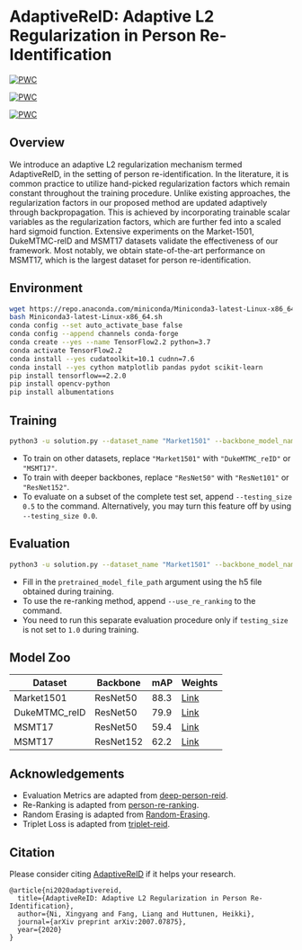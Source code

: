 # AdaptiveReID: Adaptive L2 Regularization in Person Re-Identification

[![PWC](https://img.shields.io/endpoint.svg?url=https://paperswithcode.com/badge/adaptivereid-adaptive-l2-regularization-in/person-re-identification-on-msmt17)](https://paperswithcode.com/sota/person-re-identification-on-msmt17?p=adaptivereid-adaptive-l2-regularization-in)

[![PWC](https://img.shields.io/endpoint.svg?url=https://paperswithcode.com/badge/adaptivereid-adaptive-l2-regularization-in/person-re-identification-on-market-1501)](https://paperswithcode.com/sota/person-re-identification-on-market-1501?p=adaptivereid-adaptive-l2-regularization-in)

[![PWC](https://img.shields.io/endpoint.svg?url=https://paperswithcode.com/badge/adaptivereid-adaptive-l2-regularization-in/person-re-identification-on-dukemtmc-reid)](https://paperswithcode.com/sota/person-re-identification-on-dukemtmc-reid?p=adaptivereid-adaptive-l2-regularization-in)

## Overview

We introduce an adaptive L2 regularization mechanism termed AdaptiveReID, in the setting of person re-identification.
In the literature, it is common practice to utilize hand-picked regularization factors which remain constant throughout the training procedure.
Unlike existing approaches, the regularization factors in our proposed method are updated adaptively through backpropagation.
This is achieved by incorporating trainable scalar variables as the regularization factors, which are further fed into a scaled hard sigmoid function.
Extensive experiments on the Market-1501, DukeMTMC-reID and MSMT17 datasets validate the effectiveness of our framework.
Most notably, we obtain state-of-the-art performance on MSMT17, which is the largest dataset for person re-identification.

## Environment

```bash
wget https://repo.anaconda.com/miniconda/Miniconda3-latest-Linux-x86_64.sh
bash Miniconda3-latest-Linux-x86_64.sh
conda config --set auto_activate_base false
conda config --append channels conda-forge
conda create --yes --name TensorFlow2.2 python=3.7
conda activate TensorFlow2.2
conda install --yes cudatoolkit=10.1 cudnn=7.6
conda install --yes cython matplotlib pandas pydot scikit-learn
pip install tensorflow==2.2.0
pip install opencv-python
pip install albumentations
```

## Training

```bash
python3 -u solution.py --dataset_name "Market1501" --backbone_model_name "ResNet50"
```

- To train on other datasets, replace `"Market1501"` with `"DukeMTMC_reID"` or `"MSMT17"`.
- To train with deeper backbones, replace `"ResNet50"` with `"ResNet101"` or `"ResNet152"`.
- To evaluate on a subset of the complete test set, append `--testing_size 0.5` to the command. Alternatively, you may turn this feature off by using `--testing_size 0.0`.

## Evaluation

```bash
python3 -u solution.py --dataset_name "Market1501" --backbone_model_name "ResNet50" --pretrained_model_file_path "?.h5" --output_folder_path "evaluation_only" --evaluation_only --freeze_backbone_for_N_epochs 0 --testing_size 1.0 --evaluate_testing_every_N_epochs 1
```

- Fill in the `pretrained_model_file_path` argument using the h5 file obtained during training.
- To use the re-ranking method, append `--use_re_ranking` to the command.
- You need to run this separate evaluation procedure only if `testing_size` is not set to `1.0` during training.

## Model Zoo

| Dataset | Backbone | mAP | Weights |
| - | - | - |- |
| Market1501 | ResNet50 | 88.3 | [Link](https://tuni-my.sharepoint.com/:u:/g/personal/xingyang_ni_tuni_fi/EbhPtp45rYFIlrOp4dfBUQEBY218NIYuXUTlax8SsqXqzA?e=x5CAFP) |
| DukeMTMC_reID | ResNet50 | 79.9 | [Link](https://tuni-my.sharepoint.com/:u:/g/personal/xingyang_ni_tuni_fi/EYinialkEvBFgc1mXpxRWWYBv7wHZzFCDmdM_4XR7k6tSA?e=Rpp3b7) |
| MSMT17 | ResNet50 | 59.4 | [Link](https://tuni-my.sharepoint.com/:u:/g/personal/xingyang_ni_tuni_fi/EWeswQHZdLlOhzfSCaJm2MsB9DCa3aYomZ-pDG4Ww7Uoyw?e=OueRHU) |
| MSMT17 | ResNet152 | 62.2 | [Link](https://tuni-my.sharepoint.com/:u:/g/personal/xingyang_ni_tuni_fi/EYrv4y--tXlOm9u4QJEX4uwB22oBtpJjoXPBr_Ry7xUbxg?e=GKdxyq) |

## Acknowledgements

- Evaluation Metrics are adapted from [deep-person-reid](https://github.com/KaiyangZhou/deep-person-reid/blob/v1.0.6/torchreid/metrics/rank_cylib/rank_cy.pyx).
- Re-Ranking is adapted from [person-re-ranking](https://github.com/zhunzhong07/person-re-ranking/blob/master/python-version/re_ranking_ranklist.py).
- Random Erasing is adapted from [Random-Erasing](https://github.com/zhunzhong07/Random-Erasing/blob/master/transforms.py).
- Triplet Loss is adapted from [triplet-reid](https://github.com/VisualComputingInstitute/triplet-reid/blob/master/loss.py).

## Citation

Please consider citing [AdaptiveReID](https://arxiv.org/abs/2007.07875) if it helps your research.

```
@article{ni2020adaptivereid,
  title={AdaptiveReID: Adaptive L2 Regularization in Person Re-Identification},
  author={Ni, Xingyang and Fang, Liang and Huttunen, Heikki},
  journal={arXiv preprint arXiv:2007.07875},
  year={2020}
}
```